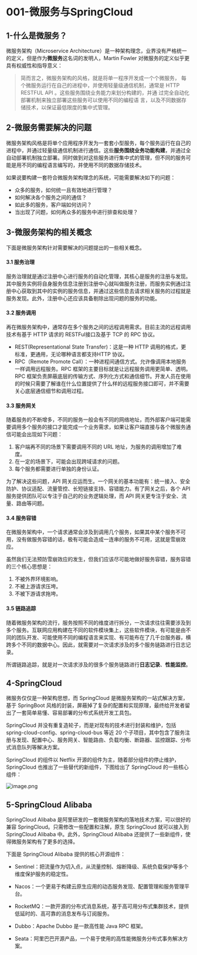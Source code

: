 # 001-微服务与SpringCloud

## 1-什么是微服务？

微服务架构（Microservice Architecture）是一种架构理念，业界没有严格统一的定义，但是作为**微服务**这名词的发明人，Martin Fowler 对微服务的定义似乎更具有权威性和指导意义：

>简而言之，微服务架构的风格，就是将单一程序开发成一个个微服务， 每个微服务运行在自己的进程中，并使用轻量级通信机制，通常是 HTTP RESTFUL API 。这些服务围绕业务能力来划分构建的，并通 过完全自动化部署机制来独立部署这些服务可以使用不同的编程语 言，以及不同数据存储技术，以保证最低限度的集中式管理。

## 2-微服务需要解决的问题

微服务架构风格是将单个应用程序开发为一套套小型服务，每个服务运行在自己的进程中，并通过轻量级通信机制进行通信。这些**服务围绕业务功能构建**，并通过全自动部署机制独立部署。同时做到对这些服务进行集中式的管理，但不同的服务可能是用不同的编程语言编写的，并使用不同的数据存储技术。

如果说要构建一套符合微服务架构理念的系统，可能需要解决如下的问题：

- 众多的服务，如何统一且有效地进行管理？
- 如何解决各个服务之间的通信？
- 如此多的服务，客户端如何访问？
- 当出现了问题，如何再众多的服务中进行排查和处理？

## 3-微服务架构的相关概念

下面是微服务架构针对需要解决的问题提出的一些相关概念。

#### 3.1 服务治理

服务治理就是通过注册中心进行服务的自动化管理，其核心是服务的注册与发现。其中服务实例将自身服务信息注册到注册中心就叫做服务注册，而服务实例通过注册中心获取到其中的实例的服务信息，并通过这些信息去请求相关服务的过程就是服务发现。此外，注册中心还应该具备剔除出现问题的服务的功能。

#### 3.2 服务调用

再在微服务架构中，通常存在多个服务之间的远程调用需求。目前主流的远程调用技术有基于 HTTP 请求的 RESTFul接口及基于 TCP 的 RPC 协议。

- REST(Representational State Transfer)：这是一种 HTTP 调用的格式，更标准，更通用，无论哪种语言都支持HTTP 协议。
- RPC（Remote Promote Call）：一种进程间通信方式。允许像调用本地服务一样调用远程服务。RPC 框架的主要目标就是让远程服务调用更简单、透明。RPC 框架负责屏蔽底层的传输方式、序列化方式和通信细节。开发人员在使用的时候只需要了解谁在什么位置提供了什么样的远程服务接口即可，并不需要关心底层通信细节和调用过程。
  

#### 3.3 服务网关

随着服务的不断增多，不同的服务一般会有不同的网络地址，而外部客户端可能需要调用多个服务的接口才能完成一个业务需求，如果让客户端直接与各个微服务通信可能会出现如下问题：

1. 客户端再不同的场景下需要调用不同的 URL 地址，为服务的调用增加了难度。
2. 在一定的场景下，可能会出现跨域请求的问题。
3. 每个服务都需要进行单独的身份认证。

为了解决这些问题，API 网关应运而生。一个网关的基本功能有：统一接入、安全防护、协议适配、流量管控、长短链接支持、容错能力。有了网关之后，各个 API 服务提供团队可以专注于自己的的业务逻辑处理，而 API 网关更专注于安全、流量、路由等问题。

#### 3.4 服务容错

在微服务架构中，一个请求通常会涉及到调用几个服务，如果其中某个服务不可用，没有做服务容错的话，极有可能会造成一连串的服务不可用，这就是雪崩效应。

虽然我们无法预防雪崩效应的发生，但我们应该尽可能地做好服务容错，服务容错的三个核心思想是：

1. 不被外界环境影响。
2. 不被上游请求压垮。
3. 不被下游请求拖垮。

#### 3.5 链路追踪

随着微服务架构的流行，服务按照不同的维度进行拆分，一次请求往往需要涉及到多个服务。互联网应用构建在不同的软件模块集上，这些软件模块，有可能是由不同的团队开发、可能使用不同的编程语言来实现、有可能布在了几千台服务器，横跨多个不同的数据中心。因此，就需要对一次请求涉及的多个服务链路进行日志记录。

所谓链路追踪，就是对一次请求涉及的很多个服务链路进行**日志记录**、**性能监控**。

## 4-SpringCloud

微服务仅仅是一种架构思想，而 SpringCloud 是微服务架构的一站式解决方案，基于 SpringBoot 风格的封装，屏蔽掉了复杂的配置和实现原理，最终给开发者留出了一套简单易懂、容易部署的分布式系统开发工具包。

SpringCloud 并没有重复造轮子，而是对现有的技术进行封装和维护，包括 spring-cloud-config、spring-cloud-bus 等近 20 个子项目，其中包含了服务注册与发现、配置中心、服务网关、智能路由、负载均衡、断路器、监控跟踪、分布式消息队列等解决方案。

SpringCloud 的组件以 Netflix 开源的组件为主，随着部分组件的停止维护，SpringCloud 也推出了一些替代的新组件，下图给出了 SpringCloud 的一些核心组件：

![image.png](assets/1685883366667-3b848f38-7c99-4e45-9e9c-d8b39329b00f-16862783747342.png)

## 5-SpringCloud Alibaba

SpringCloud Alibaba 是阿里研发的一套微服务架构的落地技术方案，可以很好的兼容 SpringCloud。只需修改一些配置和注解，原生 SpringCloud 就可以接入到 SpringCloud Alibaba 中。此外，SpringCloud Alibaba 还提供了一些新组件，使得微服务架构有了更多的选择。

下面是 SpringCloud Alibaba 提供的核心开源组件：

- Sentinel：把流量作为切入点，从流量控制、熔断降级、系统负载保护等多个维度保护服务的稳定性。

- Nacos：一个更易于构建云原生应用的动态服务发现、配置管理和服务管理平台。

- RocketMQ：一款开源的分布式消息系统，基于高可用分布式集群技术，提供低延时的、高可靠的消息发布与订阅服务。

- Dubbo：Apache Dubbo 是一款高性能 Java RPC 框架。

- Seata：阿里巴巴开源产品，一个易于使用的高性能微服务分布式事务解决方案。

